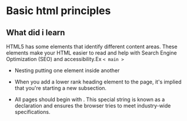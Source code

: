 # Basic html principles
## What did i learn

HTML5 has some elements that identify different content areas. These elements make your HTML easier to read and help with Search Engine Optimization (SEO) and accessibility.Ex <code>< main ></code> 
  
- Nesting putting one element inside another

- When you add a lower rank heading element to the page, it's implied that you're starting a new subsection.
   
- All pages should begin with <!DOCTYPE html>. This special string is known as a declaration and ensures the browser tries to meet industry-wide specifications.
